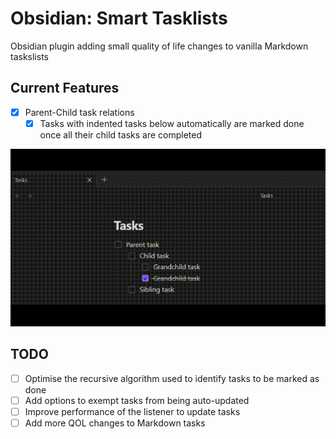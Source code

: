 # Obsidian: Smart Tasklists

Obsidian plugin adding small quality of life changes to vanilla Markdown taskslists

## Current Features

- [x] Parent-Child task relations
  - [x] Tasks with indented tasks below automatically are marked done once all their child tasks are completed

![](https://github.com/cyrusknopf/obsidian-smart-tasklists/blob/main/gifdemo.gif)

## TODO

- [ ] Optimise the recursive algorithm used to identify tasks to be marked as done
- [ ] Add options to exempt tasks from being auto-updated
- [ ] Improve performance of the listener to update tasks
- [ ] Add more QOL changes to Markdown tasks
